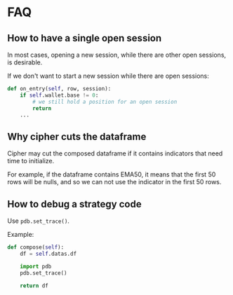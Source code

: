 # FAQ

## How to have a single open session

In most cases, opening a new session, while there are other open sessions, is desirable.

If we don't want to start a new session while there are open sessions:
```python
def on_entry(self, row, session):
    if self.wallet.base != 0:
        # we still hold a position for an open session
        return
    ...
```

## Why cipher cuts the dataframe

Cipher may cut the composed dataframe if it contains indicators that need time to initialize.

For example, if the dataframe contains EMA50, it means that the first 50 rows will be nulls,
and so we can not use the indicator in the first 50 rows.

## How to debug a strategy code

Use `pdb.set_trace()`.

Example:
```python
def compose(self):
    df = self.datas.df

    import pdb
    pdb.set_trace()

    return df
```
